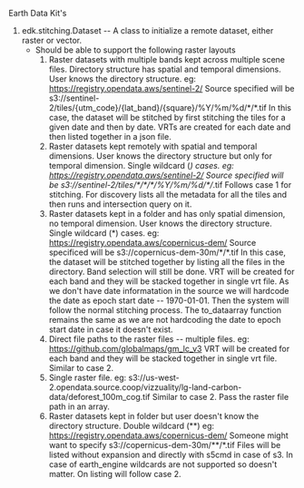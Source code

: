 Earth Data Kit's

1. edk.stitching.Dataset -- A class to initialize a remote dataset, either raster or vector. 
    * Should be able to support the following raster layouts
        1. Raster datasets with multiple bands kept across multiple scene files. Directory structure has spatial and temporal dimensions. User knows the directory structure.
            eg: https://registry.opendata.aws/sentinel-2/
            Source specified will be s3://sentinel-2/tiles/{utm_code}/{lat_band}/{square}/%Y/%m/%d/\*/*.tif
            In this case, the dataset will be stitched by first stitching the tiles for a given date and then by date. VRTs are created for each date and then listed together in a json file.
        2. Raster datasets kept remotely with spatial and temporal dimensions. User knows the directory structure but only for temporal dimension. Single wildcard (*) cases.
            eg: https://registry.opendata.aws/sentinel-2/
            Source specified will be s3://sentinel-2/tiles/\*/\*/\*/%Y/%m/%d/\*/*.tif
            Follows case 1 for stitching. For discovery lists all the metadata for all the tiles and then runs and intersection query on it.
        3. Raster datasets kept in a folder and has only spatial dimension, no temporal dimension. User knows the directory structure. Single wildcard (*) cases.
            eg: https://registry.opendata.aws/copernicus-dem/
            Source specificed will be s3://copernicus-dem-30m/\*/\*.tif
            In this case, the dataset will be stitched together by listing all the files in the directory. Band selection will still be done.
            VRT will be created for each band and they will be stacked together in single vrt file. As we don't have date informatation in the source we will hardcode the date as epoch start date -- 1970-01-01. Then the system will follow the normal stitching process.
            The to_dataarray function remains the same as we are not hardcoding the date to epoch start date in case it doesn't exist.
        3. Direct file paths to the raster files -- multiple files.
            eg: https://github.com/globalmaps/gm_lc_v3
            VRT will be created for each band and they will be stacked together in single vrt file. Similar to case 2.
        4. Single raster file.
            eg: s3://us-west-2.opendata.source.coop/vizzuality/lg-land-carbon-data/deforest_100m_cog.tif
            Similar to case 2. Pass the raster file path in an array.
        5. Raster datasets kept in folder but user doesn't know the directory structure. Double wildcard (**)
            eg: https://registry.opendata.aws/copernicus-dem/
                Someone might want to specify s3://copernicus-dem-30m/*\*/\*.tif
                Files will be listed without expansion and directly with s5cmd in case of s3. In case of earth_engine wildcards are not supported so doesn't matter.
                On listing will follow case 2.